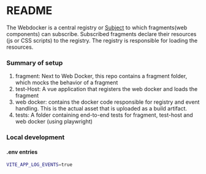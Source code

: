 # README

The Webdocker is a central registry or [Subject](https://en.wikipedia.org/wiki/Observer_pattern)
to which fragments(web components) can subscribe. Subscribed fragments declare their resources (js or CSS scripts) to the
registry. The registry is responsible for loading the resources.

### Summary of setup

1. fragment: Next to Web Docker, this repo contains a fragment folder, which mocks the behavior of a fragment
2. test-Host: A vue application that registers the web docker and loads the fragment
3. web docker: contains the docker code responsible for registry and event handling. This is the actual asset that
   is uploaded as a build artifact.
4. tests: A folder containing end-to-end tests for fragment, test-host and web docker (using playwright)

### Local development

#### .env entries

```bash
VITE_APP_LOG_EVENTS=true
```
